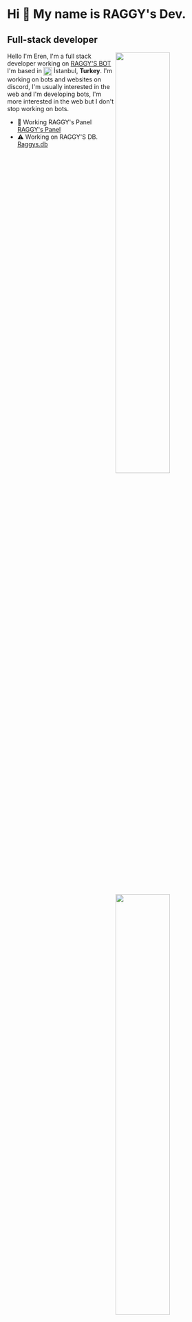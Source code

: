 Hi 👋 My name is RAGGY's Dev.
===========================

Full-stack developer
--------------------

<img width="50%" align="right" src="https://github-widgetbox.vercel.app/api/profile?username=raggysdev&data=followers,repositories,stars,commits&theme=darkmode">
<img width="50%" height="1px" align="right" src="https://i.imgur.com/DkKayja.png">
<img width="50%" align="right" src="https://github-widgetbox.vercel.app/api/skills?languages=js,kotlin,html,css,nodejs,java,php&theme=darkmode">

Hello I'm Eren, I'm a full stack developer working on [RAGGY'S BOT](https://bot.raggys.xyz)
I'm based in <img width="20" height="20" align="center" src="https://i.imgur.com/ff547ZT.png"> İstanbul, **Turkey**. I'm working on bots and websites on discord, I'm usually interested in the web and I'm developing bots, I'm more interested in the web but I don't stop working on bots.

- 🚀 Working RAGGY's Panel [RAGGY's Panel](https://bot.raggys.xyz)
- ⚠ Working on RAGGY'S DB. [Raggys.db](https://www.npmjs.com/package/raggys.db)

